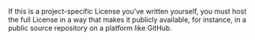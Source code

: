   
If this is a project-specific License you've written yourself, you must host the full License in a way that makes it publicly available, for instance, in a public source repository on a platform like GitHub.  